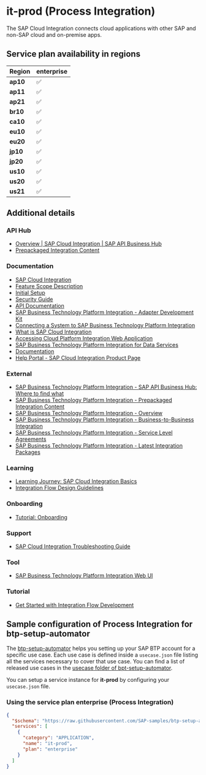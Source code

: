 # it-prod (Process Integration)

The SAP Cloud Integration connects cloud applications with other SAP and non-SAP cloud and on-premise apps.

## Service plan availability in regions

| Region | enterprise |
|--------|------------|
|  **ap10** | ✅ |
|  **ap11** | ✅ |
|  **ap21** | ✅ |
|  **br10** | ✅ |
|  **ca10** | ✅ |
|  **eu10** | ✅ |
|  **eu20** | ✅ |
|  **jp10** | ✅ |
|  **jp20** | ✅ |
|  **us10** | ✅ |
|  **us20** | ✅ |
|  **us21** | ✅ |

## Additional details
### API Hub

- [Overview | SAP Cloud Integration | SAP API Business Hub](https://api.sap.com/package/CloudIntegrationAPI/overview)
- [Prepackaged Integration Content](https://api.sap.com/shell/integration)

### Documentation

- [SAP Cloud Integration](https://www.sap.com/community/topics/cloud-integration.html)
- [Feature Scope Description](https://help.sap.com/doc/3da469f299514f25a00ade689a11ef2c/)
- [Initial Setup](https://help.sap.com/docs/BTP/368c481cd6954bdfa5d0435479fd4eaf/0a556d5599ec4495ae1fb2ada6369744.html)
- [Security Guide](https://help.sap.com/docs/BTP/368c481cd6954bdfa5d0435479fd4eaf/4b3bb3b1f4784cdbaf6ab103c18ea4a8.html)
- [API Documentation](https://help.sap.com/docs/BTP/368c481cd6954bdfa5d0435479fd4eaf/72ef31d2739a4b079f0d297ffa684ec8.html)
- [SAP Business Technology Platform Integration - Adapter Development Kit](https://help.sap.com/docs/BTP/368c481cd6954bdfa5d0435479fd4eaf/7392cc44de7c4450a65b8cd8f1042420.html)
- [Connecting a System to SAP Business Technology Platform Integration](https://help.sap.com/docs/BTP/368c481cd6954bdfa5d0435479fd4eaf/7cfe913ba85d463a9c5fce101c3ae460.html)
- [What is SAP Cloud Integration](https://help.sap.com/docs/BTP/368c481cd6954bdfa5d0435479fd4eaf/e12c09cc8e9b4574b092d8964b049ce6.html)
- [Accessing Cloud Platform Integration Web Application](https://help.sap.com/docs/BTP/368c481cd6954bdfa5d0435479fd4eaf/e6b43b4c5a5042fda30a9dfdab97eff3.html)
- [SAP Business Technology Platform Integration for Data Services](https://help.sap.com/docs/SAP_CLOUD_PLATFORM_INTEGRATION_FOR_DATA_SERVICES)
- [Documentation](https://help.sap.com/viewer/product/CLOUD_INTEGRATION/Cloud)
- [Help Portal - SAP Cloud Integration Product Page](https://help.sap.com/docs/CLOUD_INTEGRATION)

### External

- [SAP Business Technology Platform Integration - SAP API Business Hub: Where to find what](https://www.youtube.com/embed/CqvppOT_Iro)
- [SAP Business Technology Platform Integration - Prepackaged Integration Content](https://www.youtube.com/embed/DwemZB0F7Zs)
- [SAP Business Technology Platform Integration - Overview](https://www.youtube.com/embed/Nl9LVn32pK8)
- [SAP Business Technology Platform Integration - Business-to-Business Integration](https://www.youtube.com/embed/cQZsq97SEmc)
- [SAP Business Technology Platform Integration - Service Level Agreements](https://www.youtube.com/embed/lZsqP9F7oac)
- [SAP Business Technology Platform Integration - Latest Integration Packages](https://www.youtube.com/embed/xnxekfCxhrw)

### Learning

- [Learning Journey: SAP Cloud Integration Basics](https://help.sap.com/doc/221f8f84afef43d29ad37ef2af0c4adf/HP_2.0/en-US/f4a390d6ee7147aa89ba587102702677.html)
- [Integration Flow Design Guidelines](https://help.sap.com/docs/BTP/368c481cd6954bdfa5d0435479fd4eaf/6803389050a0487ca16d534583414d2b.html)

### Onboarding

- [Tutorial: Onboarding](https://developers.sap.com/mission.cp-starter-integration-cpi.html)

### Support

- [SAP Cloud Integration Troubleshooting Guide](https://ga.support.sap.com/dtp/viewer/#/tree/2065/actions/26547:26549:28901:28748)

### Tool

- [SAP Business Technology Platform Integration Web UI](https://help.sap.com/docs/BTP/368c481cd6954bdfa5d0435479fd4eaf/9af2f05c7eb04457aee5906fd8553e00.html)

### Tutorial

- [Get Started with Integration Flow Development](https://help.sap.com/docs/BTP/368c481cd6954bdfa5d0435479fd4eaf/e5724cd84b854719973afe0356ea128b.html)

## Sample configuration of **Process Integration** for btp-setup-automator

The [btp-setup-automator](https://github.com/SAP-samples/btp-setup-automator) helps you setting up your SAP BTP account for a specific use case. Each use case is defined inside a `usecase.json` file listing all the services necessary to cover that use case. You can find a list of released use cases in the [usecase folder of bpt-setup-automator](https://github.com/SAP-samples/btp-setup-automator/tree/main/usecases).

You can setup a service instance for **it-prod** by configuring your `usecase.json` file.

### Using the service plan **enterprise** (Process Integration)

```json
{
  "$schema": "https://raw.githubusercontent.com/SAP-samples/btp-setup-automator/main/libs/btpsa-usecase.json",
  "services": [
    {
      "category": "APPLICATION",
      "name": "it-prod",
      "plan": "enterprise"
    }
  ]
}
```
